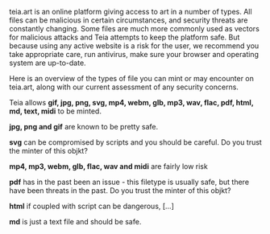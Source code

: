 teia.art is an online platform giving access to art in a number of types. All files can be malicious in certain circumstances, and security threats are constantly changing. Some files are much more commonly used as vectors for malicious attacks and Teia attempts to keep the platform safe. But because using any active website is a risk for the user, we recommend you take appropriate care, run antivirus, make sure your browser and operating system are up-to-date.

Here is an overview of the types of file you can mint or may encounter on teia.art, along with our current assessment of any security concerns.

Teia allows **gif, jpg, png, svg, mp4, webm, glb, mp3, wav, flac, pdf, html, md, text, midi** to be minted.


**jpg, png and gif** are known to be pretty safe.

**svg** can be compromised by scripts and you should be careful. Do you trust the minter of this objkt?

**mp4, mp3, webm, glb, flac, wav and midi** are fairly low risk

**pdf** has in the past been an issue - this filetype is usually safe, but there have been threats in the past. Do you trust the minter of this objkt?

**html** if coupled with script can be dangerous, […]

**md** is just a text file and should be safe.
